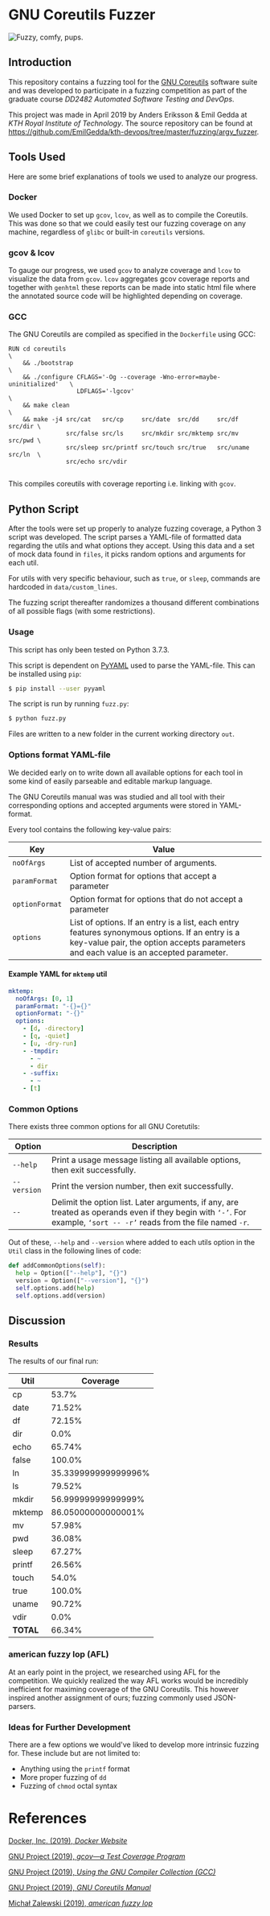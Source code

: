 # GNU Coreutils Fuzzer

![Fuzzy, comfy, pups.](./files/fuzzy_comfy_pups.jpg)

## Introduction

This repository contains a fuzzing tool for the [GNU Coreutils](https://www.gnu.org/software/coreutils/) software suite and was developed to participate in a fuzzing competition as part of the graduate course *DD2482 Automated Software Testing and DevOps*.

This project was made in April 2019 by Anders Eriksson & Emil Gedda at *KTH Royal Institute of Technology*. The source repository can be found at https://github.com/EmilGedda/kth-devops/tree/master/fuzzing/argv_fuzzer.

## Tools Used

Here are some brief explanations of tools we used to analyze our progress.

### Docker

We used Docker to set up `gcov`, `lcov`, as well as to compile the Coreutils. This was done so that we could easily test our fuzzing coverage on any machine, regardless of `glibc` or built-in `coreutils` versions.

### gcov & lcov

To gauge our progress, we used `gcov` to analyze coverage and `lcov` to visualize the data from `gcov`. `lcov` aggregates gcov coverage reports and together with `genhtml` these reports can be made into static html file where the annotated source code will be highlighted depending on coverage.

### GCC

The GNU Coreutils are compiled as specified in the `Dockerfile` using GCC:

```
RUN cd coreutils                                                            \
    && ./bootstrap                                                          \
    && ./configure CFLAGS='-Og --coverage -Wno-error=maybe-uninitialized'   \
				   LDFLAGS='-lgcov'                                         \
	&& make clean                                                           \
    && make -j4 src/cat   src/cp     src/date  src/dd     src/df    src/dir \
			    src/false src/ls     src/mkdir src/mktemp src/mv    src/pwd \
				src/sleep src/printf src/touch src/true   src/uname src/ln  \
				src/echo src/vdir
	
```

This compiles coreutils with coverage reporting i.e. linking with `gcov`.
## Python Script

After the tools were set up properly to analyze fuzzing coverage, a Python 3 script was developed. The script parses a YAML-file of formatted data regarding the utils and what options they accept. Using this data and a set of mock data found in `files`, it picks random options and arguments for each util.

For utils with very specific behaviour, such as `true`, or `sleep`, commands are hardcoded in `data/custom_lines`.

The fuzzing script thereafter randomizes a thousand different combinations of all possible flags (with some restrictions). 

### Usage

This script has only been tested on Python 3.7.3.

This script is dependent on [PyYAML](https://pyyaml.org/) used to parse the YAML-file. This can be installed using `pip`:
```bash
$ pip install --user pyyaml
```

The script is run by running `fuzz.py`:
```bash
$ python fuzz.py
```

Files are written to a new folder in the current working directory `out`.

### Options format YAML-file

We decided early on to write down all available options for each tool in some kind of easily parseable and editable markup language.

The GNU Coreutils manual was was studied and all tool with their corresponding options and accepted arguments were stored in YAML-format.

Every tool contains the following key-value pairs:

|Key|Value|
|---|-----|
|`noOfArgs`|List of accepted number of arguments.|
|`paramFormat`|Option format for options that accept a parameter|
|`optionFormat`|Option format for options that do not accept a parameter|
|`options`|List of options. If an entry is a list, each entry features synonymous options. If an entry is a key-value pair, the option accepts parameters and each value is an accepted parameter. 

#### Example YAML for `mktemp` util
```yaml
mktemp:
  noOfArgs: [0, 1]
  paramFormat: "-{}={}"
  optionFormat: "-{}"
  options:
    - [d, -directory]
    - [q, -quiet]
    - [u, -dry-run]
    - -tmpdir:
      - ~
      - dir
    - -suffix:
      - ~
    - [t]
```

### Common Options

There exists three common options for all GNU Coretutils:

|Option|Description|
|------|-----------|
|`--help`|Print a usage message listing all available options, then exit successfully.|
|`--version`|Print the version number, then exit successfully.|
|`--`|Delimit the option list. Later arguments, if any, are treated as operands even if they begin with `‘-’`. For example, `‘sort -- -r’` reads from the file named `-r`.|

Out of these, `--help` and `--version` where added to each utils option in the `Util` class in the following lines of code:

```python
def addCommonOptions(self):
  help = Option(["--help"], "{}")
  version = Option(["--version"], "{}")
  self.options.add(help)
  self.options.add(version)
```

## Discussion

### Results

The results of our final run:

|Util|Coverage|
|----|--------|
|cp|53.7%|
|date|71.52%|
|df|72.15%|
|dir|0.0%|
|echo|65.74%|
|false|100.0%|
|ln|35.339999999999996%|
|ls|79.52%|
|mkdir|56.99999999999999%|
|mktemp|86.05000000000001%|
|mv|57.98%|
|pwd|36.08%|
|sleep|67.27%|
|printf|26.56%|
|touch|54.0%|
|true|100.0%|
|uname|90.72%|
|vdir|0.0%|
|**TOTAL**|66.34%|

### american fuzzy lop (AFL)

At an early point in the project, we researched using AFL for the competition. We quickly realized the way AFL works would be incredibly inefficient for maximing coverage of the GNU Coreutils. This however inspired another assignment of ours; fuzzing commonly used JSON-parsers.

### Ideas for Further Development

There are a few options we would've liked to develop more intrinsic fuzzing for. These include but are not limited to:

- Anything using the `printf` format
- More proper fuzzing of `dd`
- Fuzzing of `chmod` octal syntax

# References

[Docker, Inc. (2019), *Docker Website*](https://www.docker.com/)

[GNU Project (2019), *gcov—a Test Coverage Program*](https://gcc.gnu.org/onlinedocs/gcc/Gcov.html)

[GNU Project (2019), *Using the GNU Compiler Collection (GCC)*](https://gcc.gnu.org/onlinedocs/gcc-8.3.0/gcc/)

[GNU Project (2019), *GNU Coreutils Manual*](https://www.gnu.org/software/coreutils/manual/coreutils.html)

[Michał Zalewski (2019), *american fuzzy lop*](http://lcamtuf.coredump.cx/afl/)
